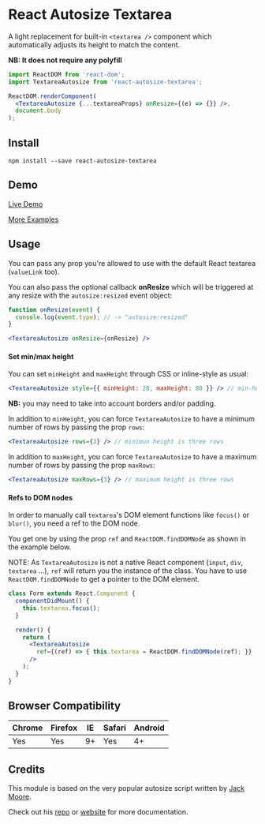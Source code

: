 # React Autosize Textarea
A light replacement for built-in `<textarea />` component which automatically adjusts its height to match the content.

**NB: It does not require any polyfill**

```jsx
import ReactDOM from 'react-dom';
import TextareaAutosize from 'react-autosize-textarea';

ReactDOM.renderComponent(
  <TextareaAutosize {...textareaProps} onResize={(e) => {}} />,
  document.body
);
```

## Install
```
npm install --save react-autosize-textarea
```

## Demo
[Live Demo](https://rawgit.com/buildo/react-autosize-textarea/master/examples/index.html)

[More Examples](https://github.com/buildo/react-autosize-textarea/tree/master/examples)


## Usage
You can pass any prop you're allowed to use with the default React textarea (`valueLink` too).

You can also pass the optional callback **onResize** which will be triggered at any resize with the `autosize:resized` event object:

```jsx
function onResize(event) {
  console.log(event.type); // -> "autosize:resized"
}

<TextareaAutosize onResize={onResize} />
```

#### Set min/max height
You can set `minHeight` and `maxHeight` through CSS or inline-style as usual:

```jsx
<TextareaAutosize style={{ minHeight: 20, maxHeight: 80 }} /> // min-height: 20px; max-height: 80px;
```

**NB:** you may need to take into account borders and/or padding.


In addition to `minHeight`, you can force `TextareaAutosize` to have a minimum number of rows by passing the prop `rows`:

```jsx
<TextareaAutosize rows={3} /> // minimun height is three rows
```

In addition to `maxHeight`, you can force `TextareaAutosize` to have a maximum number of rows by passing the prop `maxRows`:

```jsx
<TextareaAutosize maxRows={3} /> // maximum height is three rows
```

#### Refs to DOM nodes
In order to manually call `textarea`'s DOM element functions like `focus()` or `blur()`, you need a ref to the DOM node.

You get one by using the prop `ref` and `ReactDOM.findDOMNode` as shown in the example below.

NOTE: As `TextareaAutosize` is not a native React component (`input`, `div`, `textarea` ...), `ref` will return you the instance of the class. You have to use `ReactDOM.findDOMNode` to get a pointer to the DOM element.

```jsx
class Form extends React.Component {
  componentDidMount() {
    this.textarea.focus();
  }

  render() {
    return (
      <TextareaAutosize
        ref={(ref) => { this.textarea = ReactDOM.findDOMNode(ref); }}
      />
    );
  }
}
```

## Browser Compatibility
| Chrome        | Firefox       | IE    | Safari | Android |
| ------------- | ------------- | ----- | ------ | ------- |
| Yes           | Yes           | 9+    | Yes    | 4+      |


## Credits
This module is based on the very popular autosize script written by [Jack Moore](https://github.com/jackmoore).

Check out his [repo](https://github.com/jackmoore/autosize) or [website](http://www.jacklmoore.com/autosize/) for more documentation.
